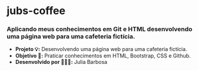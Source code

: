 # jubs-coffee
### Aplicando meus conhecimentos em Git e HTML desenvolvendo uma página web para uma cafeteria fictícia.

- **Projeto 💡:** Desenvolvendo uma página web para uma cafeteria fictícia.
- **Objetivo 📌:** Praticar conhecimentos em HTML, Bootstrap, CSS e Github.
- **Desenvolvido por 👩🏽‍🎓:** Julia Barbosa
